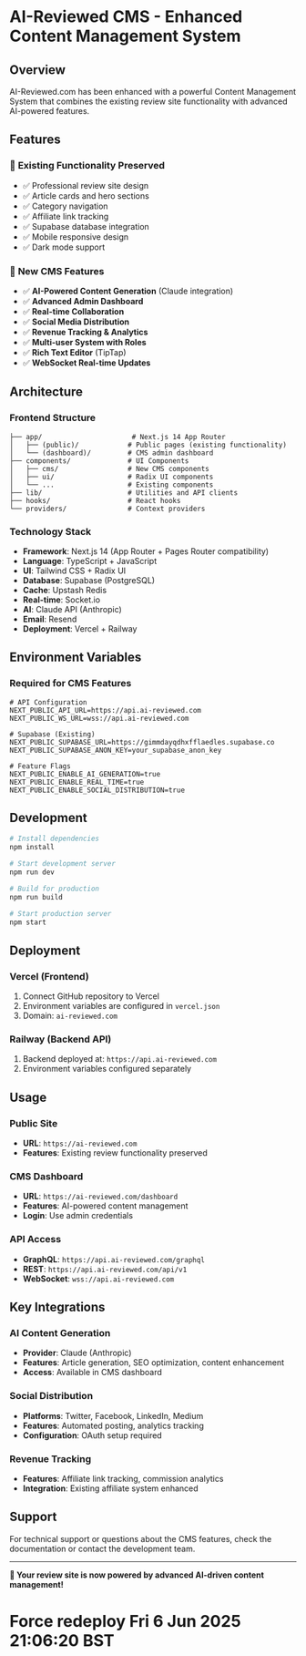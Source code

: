 # AI-Reviewed CMS - Enhanced Content Management System

## Overview

AI-Reviewed.com has been enhanced with a powerful Content Management System that combines the existing review site functionality with advanced AI-powered features.

## Features

### 🎯 **Existing Functionality Preserved**
- ✅ Professional review site design
- ✅ Article cards and hero sections  
- ✅ Category navigation
- ✅ Affiliate link tracking
- ✅ Supabase database integration
- ✅ Mobile responsive design
- ✅ Dark mode support

### 🚀 **New CMS Features**
- ✅ **AI-Powered Content Generation** (Claude integration)
- ✅ **Advanced Admin Dashboard** 
- ✅ **Real-time Collaboration**
- ✅ **Social Media Distribution**
- ✅ **Revenue Tracking & Analytics**
- ✅ **Multi-user System with Roles**
- ✅ **Rich Text Editor** (TipTap)
- ✅ **WebSocket Real-time Updates**

## Architecture

### Frontend Structure
```
├── app/                      # Next.js 14 App Router
│   ├── (public)/            # Public pages (existing functionality)
│   └── (dashboard)/         # CMS admin dashboard
├── components/              # UI Components
│   ├── cms/                 # New CMS components
│   ├── ui/                  # Radix UI components
│   └── ...                  # Existing components
├── lib/                     # Utilities and API clients
├── hooks/                   # React hooks
└── providers/               # Context providers
```

### Technology Stack
- **Framework**: Next.js 14 (App Router + Pages Router compatibility)
- **Language**: TypeScript + JavaScript
- **UI**: Tailwind CSS + Radix UI
- **Database**: Supabase (PostgreSQL)
- **Cache**: Upstash Redis
- **Real-time**: Socket.io
- **AI**: Claude API (Anthropic)
- **Email**: Resend
- **Deployment**: Vercel + Railway

## Environment Variables

### Required for CMS Features
```env
# API Configuration
NEXT_PUBLIC_API_URL=https://api.ai-reviewed.com
NEXT_PUBLIC_WS_URL=wss://api.ai-reviewed.com

# Supabase (Existing)
NEXT_PUBLIC_SUPABASE_URL=https://gimmdayqdhxfflaedles.supabase.co
NEXT_PUBLIC_SUPABASE_ANON_KEY=your_supabase_anon_key

# Feature Flags
NEXT_PUBLIC_ENABLE_AI_GENERATION=true
NEXT_PUBLIC_ENABLE_REAL_TIME=true
NEXT_PUBLIC_ENABLE_SOCIAL_DISTRIBUTION=true
```

## Development

```bash
# Install dependencies
npm install

# Start development server
npm run dev

# Build for production
npm run build

# Start production server
npm start
```

## Deployment

### Vercel (Frontend)
1. Connect GitHub repository to Vercel
2. Environment variables are configured in `vercel.json`
3. Domain: `ai-reviewed.com`

### Railway (Backend API)
1. Backend deployed at: `https://api.ai-reviewed.com`
2. Environment variables configured separately

## Usage

### Public Site
- **URL**: `https://ai-reviewed.com`
- **Features**: Existing review functionality preserved

### CMS Dashboard  
- **URL**: `https://ai-reviewed.com/dashboard`
- **Features**: AI-powered content management
- **Login**: Use admin credentials

### API Access
- **GraphQL**: `https://api.ai-reviewed.com/graphql`
- **REST**: `https://api.ai-reviewed.com/api/v1`
- **WebSocket**: `wss://api.ai-reviewed.com`

## Key Integrations

### AI Content Generation
- **Provider**: Claude (Anthropic)
- **Features**: Article generation, SEO optimization, content enhancement
- **Access**: Available in CMS dashboard

### Social Distribution
- **Platforms**: Twitter, Facebook, LinkedIn, Medium
- **Features**: Automated posting, analytics tracking
- **Configuration**: OAuth setup required

### Revenue Tracking
- **Features**: Affiliate link tracking, commission analytics
- **Integration**: Existing affiliate system enhanced

## Support

For technical support or questions about the CMS features, check the documentation or contact the development team.

---

**🎉 Your review site is now powered by advanced AI-driven content management!**
# Force redeploy Fri  6 Jun 2025 21:06:20 BST
